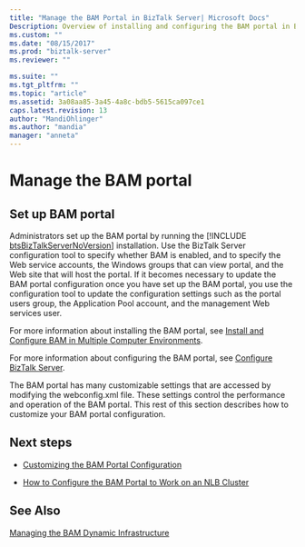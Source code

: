```yaml
---
title: "Manage the BAM Portal in BizTalk Server| Microsoft Docs"
Description: Overview of installing and configuring the BAM portal in BizTalk Server
ms.custom: ""
ms.date: "08/15/2017"
ms.prod: "biztalk-server"
ms.reviewer: ""

ms.suite: ""
ms.tgt_pltfrm: ""
ms.topic: "article"
ms.assetid: 3a08aa85-3a45-4a8c-bdb5-5615ca097ce1
caps.latest.revision: 13
author: "MandiOhlinger"
ms.author: "mandia"
manager: "anneta"
---
```

# Manage the BAM portal

## Set up BAM portal
Administrators set up the BAM portal by running the [!INCLUDE [btsBizTalkServerNoVersion](../includes/btsbiztalkservernoversion-md.md)] installation. Use the BizTalk Server configuration tool to specify whether BAM is enabled, and to specify the Web service accounts, the Windows groups that can view portal, and the Web site that will host the portal. If it becomes necessary to update the BAM portal configuration once you have set up the BAM portal, you use the configuration tool to update the configuration settings such as the portal users group, the Application Pool account, and the management Web services user.  
  
 For more information about installing the BAM portal, see [Install and Configure BAM in Multiple Computer Environments](http://social.technet.microsoft.com/wiki/contents/articles/1888.install-and-configure-bam-business-activity-monitoring-in-a-multi-computer-environment.aspx).  
  
 For more information about configuring the BAM portal, see [Configure BizTalk Server](../install-and-config-guides/configure-biztalk-server.md).
  
 The BAM portal has many customizable settings that are accessed by modifying the webconfig.xml file. These settings control the performance and operation of the BAM portal. This rest of this section describes how to customize your BAM portal configuration.  
  
## Next steps 
  
-   [Customizing the BAM Portal Configuration](../core/customizing-the-bam-portal-configuration.md)  
  
-   [How to Configure the BAM Portal to Work on an NLB Cluster](../core/how-to-configure-the-bam-portal-to-work-on-an-nlb-cluster.md)  
  
## See Also  
 [Managing the BAM Dynamic Infrastructure](../core/managing-the-bam-dynamic-infrastructure.md)